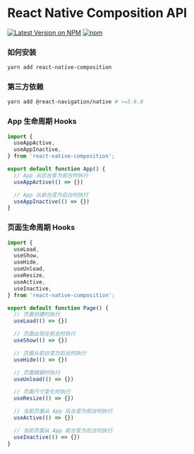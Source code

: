 # React Native Composition API

[![Latest Version on NPM](https://img.shields.io/npm/v/react-native-composition.svg?style=flat-square)](https://npmjs.com/package/react-native-composition)
[![npm](https://img.shields.io/npm/dt/react-native-composition.svg?style=flat-square)](https://www.npmjs.com/package/react-native-composition)

### 如何安装

``` sh
yarn add react-native-composition
```

### 第三方依赖

``` sh
yarn add @react-navigation/native # >=5.6.0
```

### App 生命周期 Hooks

``` js
import {
  useAppActive,
  useAppInactive,
} from 'react-native-composition';

export default function App() {
  // App 从后台变为前台时执行
  useAppActive(() => {})

  // App 从前台变为后台时执行
  useAppInactive(() => {})
}
```

### 页面生命周期 Hooks

``` js
import {
  useLoad,
  useShow,
  useHide,
  useUnload,
  useResize,
  useActive,
  useInactive,
} from 'react-native-composition';

export default function Page() {
  // 页面创建时执行
  useLoad(() => {})

  // 页面出现在前台时执行
  useShow(() => {})

  // 页面从前台变为后台时执行
  useHide(() => {})

  // 页面销毁时执行
  useUnload(() => {})

  // 页面尺寸变化时执行
  useResize(() => {})

  // 当前页面从 App 后台变为前台时执行
  useActive(() => {})

  // 当前页面从 App 前台变为后台时执行
  useInactive(() => {})
}
```
